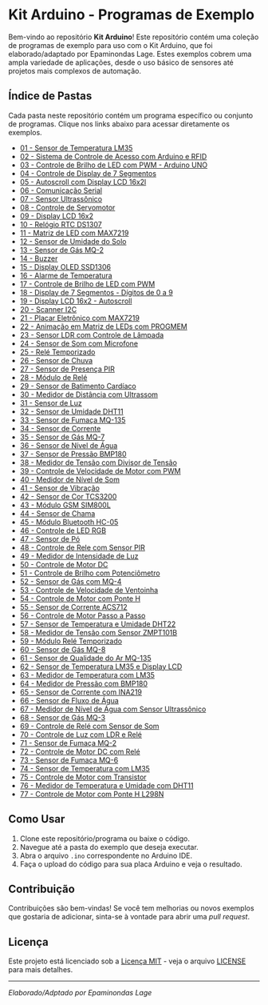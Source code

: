 # Kit Arduino - Programas de Exemplo

Bem-vindo ao repositório **Kit Arduino**! Este repositório contém uma coleção de programas de exemplo para uso com o Kit Arduino, que foi elaborado/adaptado por Epaminondas Lage. Estes exemplos cobrem uma ampla variedade de aplicações, desde o uso básico de sensores até projetos mais complexos de automação.

## Índice de Pastas

Cada pasta neste repositório contém um programa específico ou conjunto de programas. Clique nos links abaixo para acessar diretamente os exemplos.

- [01 - Sensor de Temperatura LM35](https://github.com/Epaminondaslage/Kit-Arduino/tree/main/Programas%20de%20exemplo/exemplo_sensor_lm35)
- [02 - Sistema de Controle de Acesso com Arduino e RFID](https://github.com/Epaminondaslage/Kit-Arduino/tree/main/Programas%20de%20exemplo/exemplo_Abrir_porta_com_RFID)
- [03 - Controle de Brilho de LED com PWM - Arduino UNO](https://github.com/Epaminondaslage/Kit-Arduino/tree/main/Programas%20de%20exemplo/exemplo_Controle_de_Brilho_de_LED_PWM)
- [04 - Controle de Display de 7 Segmentos](https://github.com/Epaminondaslage/Kit-Arduino/tree/main/Programas%20de%20exemplo/exemplo_Display_7_segmentos)
- [05 - Autoscroll com Display LCD 16x2l]()
- [06 - Comunicação Serial]()
- [07 - Sensor Ultrassônico]()
- [08 - Controle de Servomotor]()
- [09 - Display LCD 16x2]()
- [10 - Relógio RTC DS1307]()
- [11 - Matriz de LED com MAX7219]()
- [12 - Sensor de Umidade do Solo]()
- [13 - Sensor de Gás MQ-2]()
- [14 - Buzzer]()
- [15 - Display OLED SSD1306]()
- [16 - Alarme de Temperatura]()
- [17 - Controle de Brilho de LED com PWM]()
- [18 - Display de 7 Segmentos - Dígitos de 0 a 9]()
- [19 - Display LCD 16x2 - Autoscroll]()
- [20 - Scanner I2C]()
- [21 - Placar Eletrônico com MAX7219]()
- [22 - Animação em Matriz de LEDs com PROGMEM]()
- [23 - Sensor LDR com Controle de Lâmpada]()
- [24 - Sensor de Som com Microfone]()
- [25 - Relé Temporizado]()
- [26 - Sensor de Chuva]()
- [27 - Sensor de Presença PIR]()
- [28 - Módulo de Relé]()
- [29 - Sensor de Batimento Cardíaco]()
- [30 - Medidor de Distância com Ultrassom]()
- [31 - Sensor de Luz]()
- [32 - Sensor de Umidade DHT11]()
- [33 - Sensor de Fumaça MQ-135]()
- [34 - Sensor de Corrente]()
- [35 - Sensor de Gás MQ-7]()
- [36 - Sensor de Nível de Água]()
- [37 - Sensor de Pressão BMP180]()
- [38 - Medidor de Tensão com Divisor de Tensão]()
- [39 - Controle de Velocidade de Motor com PWM]()
- [40 - Medidor de Nível de Som]()
- [41 - Sensor de Vibração]()
- [42 - Sensor de Cor TCS3200]()
- [43 - Módulo GSM SIM800L]()
- [44 - Sensor de Chama]()
- [45 - Módulo Bluetooth HC-05]()
- [46 - Controle de LED RGB]()
- [47 - Sensor de Pó]()
- [48 - Controle de Rele com Sensor PIR]()
- [49 - Medidor de Intensidade de Luz]()
- [50 - Controle de Motor DC]()
- [51 - Controle de Brilho com Potenciômetro]()
- [52 - Sensor de Gás com MQ-4]()
- [53 - Controle de Velocidade de Ventoinha]()
- [54 - Controle de Motor com Ponte H]()
- [55 - Sensor de Corrente ACS712]()
- [56 - Controle de Motor Passo a Passo]()
- [57 - Sensor de Temperatura e Umidade DHT22]()
- [58 - Medidor de Tensão com Sensor ZMPT101B]()
- [59 - Módulo Relé Temporizado]()
- [60 - Sensor de Gás MQ-8]()
- [61 - Sensor de Qualidade do Ar MQ-135]()
- [62 - Sensor de Temperatura LM35 e Display LCD]()
- [63 - Medidor de Temperatura com LM35]()
- [64 - Medidor de Pressão com BMP180]()
- [65 - Sensor de Corrente com INA219]()
- [66 - Sensor de Fluxo de Água]()
- [67 - Medidor de Nível de Água com Sensor Ultrassônico]()
- [68 - Sensor de Gás MQ-3]()
- [69 - Controle de Relé com Sensor de Som]()
- [70 - Controle de Luz com LDR e Relé]()
- [71 - Sensor de Fumaça MQ-2]()
- [72 - Controle de Motor DC com Relé]()
- [73 - Sensor de Fumaça MQ-6]()
- [74 - Sensor de Temperatura com LM35]()
- [75 - Controle de Motor com Transistor]()
- [76 - Medidor de Temperatura e Umidade com DHT11]()
- [77 - Controle de Motor com Ponte H L298N]()

## Como Usar

1. Clone este repositório/programa ou baixe o código.
2. Navegue até a pasta do exemplo que deseja executar.
3. Abra o arquivo `.ino` correspondente no Arduino IDE.
4. Faça o upload do código para sua placa Arduino e veja o resultado.

## Contribuição

Contribuições são bem-vindas! Se você tem melhorias ou novos exemplos que gostaria de adicionar, sinta-se à vontade para abrir uma *pull request*.

## Licença

Este projeto está licenciado sob a [Licença MIT](https://opensource.org/licenses/MIT) - veja o arquivo [LICENSE](https://github.com/Epaminondaslage/Kit-Arduino/blob/main/LICENSE) para mais detalhes.

---

*Elaborado/Adptado por Epaminondas Lage*
